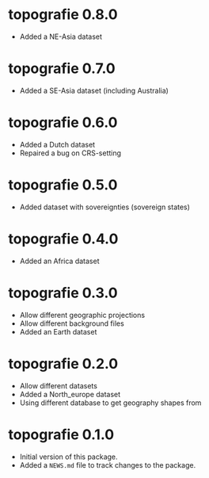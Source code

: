 # topografie 0.8.0

* Added a NE-Asia dataset

# topografie 0.7.0

* Added a SE-Asia dataset (including Australia)

# topografie 0.6.0

* Added a Dutch dataset
* Repaired a bug on CRS-setting

# topografie 0.5.0

* Added dataset with sovereignties (sovereign states)

# topografie 0.4.0

* Added an Africa dataset

# topografie 0.3.0

* Allow different geographic projections
* Allow different background files
* Added an Earth dataset

# topografie 0.2.0

* Allow different datasets
* Added a North_europe dataset
* Using different database to get geography shapes from

# topografie 0.1.0

* Initial version of this package.
* Added a `NEWS.md` file to track changes to the package.

